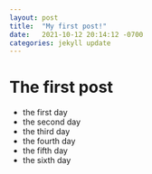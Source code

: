 ```yaml
---
layout: post
title:  "My first post!"
date:   2021-10-12 20:14:12 -0700
categories: jekyll update
---
```

# The first post
- the first day
- the second day 
- the third day 
- the fourth day 
- the fifth day
- the sixth day
